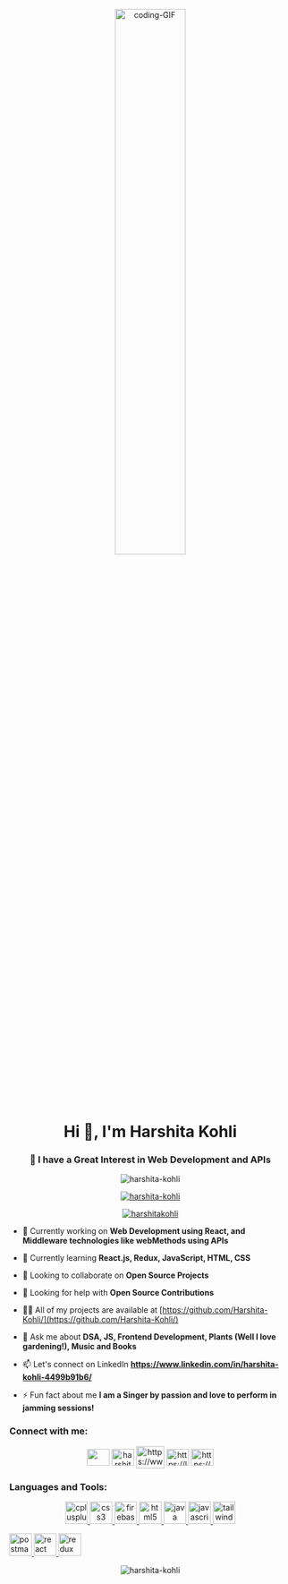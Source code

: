 <p align = "center">
  <img src = "https://media1.giphy.com/media/L1R1tvI9svkIWwpVYr/giphy.gif?cid=ecf05e47nj052d0cymz8hkha91gxyj6qux9dsh7jichhylbr&ep=v1_gifs_search&rid=giphy.gif&ct=g" height="50%" width="50%" alt = "coding-GIF"/>
</p>
<h1 align="center">Hi 👋, I'm Harshita Kohli</h1>

<h3 align="center">👀 I have a Great Interest in Web Development and APIs </h3>

<p align="center"> <img src="https://komarev.com/ghpvc/?username=harshita-kohli&label=Profile%20views&color=0e75b6&style=flat" alt="harshita-kohli" /> </p>

<p align="center"> <a href="https://github.com/ryo-ma/github-profile-trophy"><img src="https://github-profile-trophy.vercel.app/?username=harshita-kohli" alt="harshita-kohli" /></a> </p>

<p align="center"> <a href="https://www.linkedin.com/in/harshita-kohli-4499b91b6/" target="blank"><img src="https://img.shields.io/twitter/follow/harshitakohli20?logo=linkedIn&style=for-the-badge" alt="harshitakohli" /></a> </p>

- 🔭 Currently working on **Web Development using React, and Middleware technologies like webMethods using APIs**

- 🌱 Currently learning **React.js, Redux, JavaScript, HTML, CSS**

- 👯 Looking to collaborate on **Open Source Projects**

- 🤝 Looking for help with **Open Source Contributions**

- 👨‍💻 All of my projects are available at [https://github.com/Harshita-Kohli/](https://github.com/Harshita-Kohli/)

- 💬 Ask me about **DSA, JS, Frontend Development, Plants (Well I love gardening!), Music and Books**

- 📫 Let's connect on LinkedIn **https://www.linkedin.com/in/harshita-kohli-4499b91b6/**

- ⚡ Fun fact about me **I am a Singer by passion and love to perform in jamming sessions!**

<h3 align="left">Connect with me:</h3>
<p align="center">
  <a href="https://github.com/Harshita-Kohli/" target="blank"><img align="center" src="https://media.giphy.com/media/du3J3cXyzhj75IOgvA/giphy.gif" height="30" width="40" /></a>
  <a href="https://twitter.com/harshitakohli20" target="blank"><img align="center" src="https://media.giphy.com/media/SMKiEh9WDO6ze/giphy.gif" alt="harshitakohli20" height="30" width="40" /></a>
  <a href="https://www.linkedin.com/in/harshita-kohli-4499b91b6/" target="blank"><img align="center" src="https://media.giphy.com/media/0R7mnx1ZvrBG42PbNV/giphy.gif" alt="https://www.linkedin.com/in/harshita-kohli-4499b91b6/" height="40" width="50" /></a>
  <a href="https://leetcode.com/harshitakohli/" target="blank"><img align="center" src="https://cdn.iconscout.com/icon/free/png-512/free-leetcode-3628885-3030025.png?f=avif&w=256" alt="https://leetcode.com/harshitakohli/" height="30" width="40" /></a>
  <a href="https://auth.geeksforgeeks.org/user/harshitakohli2016/" target="blank"><img align="center" src="https://raw.githubusercontent.com/rahuldkjain/github-profile-readme-generator/master/src/images/icons/Social/geeks-for-geeks.svg" alt="https://auth.geeksforgeeks.org/user/harshitakohli2016/" height="30" width="40" /></a>
</p>

<h3 align="left">Languages and Tools:</h3>
<p align="center"> 
  <a href="https://www.w3schools.com/cpp/" target="_blank" rel="noreferrer"> <img src="https://upload.wikimedia.org/wikipedia/commons/thumb/1/18/ISO_C%2B%2B_Logo.svg/459px-ISO_C%2B%2B_Logo.svg.png?20170928190710" alt="cplusplus" width="40" height="40"/> </a> 
  <a href="https://www.w3schools.com/css/" target="_blank" rel="noreferrer"> <img src="https://upload.wikimedia.org/wikipedia/commons/thumb/d/d5/CSS3_logo_and_wordmark.svg/544px-CSS3_logo_and_wordmark.svg.png?20160530175649" alt="css3" width="40" height="40"/> </a> 
  <a href="https://firebase.google.com/" target="_blank" rel="noreferrer"> <img src="https://www.vectorlogo.zone/logos/firebase/firebase-icon.svg" alt="firebase" width="40" height="40"/> </a> 
  <a href="https://www.w3.org/html/" target="_blank" rel="noreferrer"> <img src="https://upload.wikimedia.org/wikipedia/commons/thumb/6/61/HTML5_logo_and_wordmark.svg/768px-HTML5_logo_and_wordmark.svg.png?20170517184425" alt="html5" width="40" height="40"/> </a> 
  <a href="https://www.java.com" target="_blank" rel="noreferrer"> <img src="https://www.vectorlogo.zone/logos/java/java-icon.svg" alt="java" width="40" height="40"/> </a> 
  <a href="https://developer.mozilla.org/en-US/docs/Web/JavaScript" target="_blank" rel="noreferrer"> <img src="https://upload.wikimedia.org/wikipedia/commons/thumb/9/99/Unofficial_JavaScript_logo_2.svg/768px-Unofficial_JavaScript_logo_2.svg.png?20141107110902" alt="javascript" width="40" height="40"/> </a>  
  <a href="https://tailwindcss.com/" target="_blank" rel="noreferrer"> <img src="https://upload.wikimedia.org/wikipedia/commons/thumb/d/d5/Tailwind_CSS_Logo.svg/768px-Tailwind_CSS_Logo.svg.png?20230715030042" alt="tailwindCSS" width="40" height="40"/> </a> 
  
  <a href="https://postman.com" target="_blank" rel="noreferrer"> <img src="https://www.vectorlogo.zone/logos/getpostman/getpostman-icon.svg" alt="postman" width="40" height="40"/> </a> 
  <a href="https://reactjs.org/" target="_blank" rel="noreferrer"> <img src="https://upload.wikimedia.org/wikipedia/commons/thumb/a/a7/React-icon.svg/768px-React-icon.svg.png?20220125121207" alt="react" width="40" height="40"/> </a> 
  <a href="https://redux.js.org" target="_blank" rel="noreferrer"> <img src="https://cdn.worldvectorlogo.com/logos/redux.svg" alt="redux" width="40" height="40"/> </a> </p>

<p align = "center"><img align="center" src="https://github-readme-streak-stats.herokuapp.com/?user=harshita-kohli&" alt="harshita-kohli" /></p>

